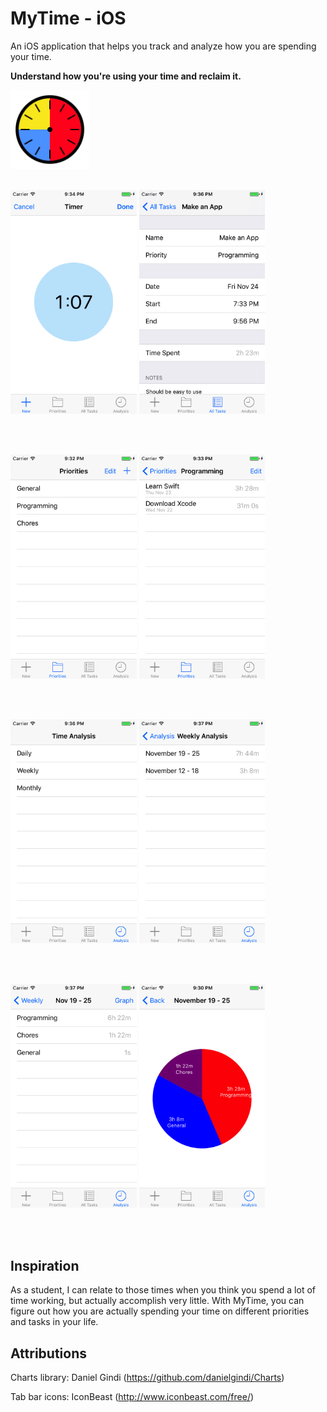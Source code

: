 # MyTime - iOS

An iOS application that helps you track and analyze how you are spending your time.

**Understand how you're using your time and reclaim it.**

<img src="Design/AppIcon/AppIcon-512px.png" width="25%">

<br>
<br>

<img src="Design/Screenshots/Timer.png" width="40%"> <img src="Design/Screenshots/Task.png" width="40%">

<br>
<br>

<img src="Design/Screenshots/Priorities.png" width="40%"> <img src="Design/Screenshots/PriorityTasks.png" width="40%">

<br>
<br>

<img src="Design/Screenshots/AnalysisLength.png" width="40%"> <img src="Design/Screenshots/AnalysisIntervals.png" width="40%">

<br>
<br>

<img src="Design/Screenshots/AnalysisPriorities.png" width="40%"> <img src="Design/Screenshots/AnalysisGraph.png" width="40%">

<br>
<br>


## Inspiration

As a student, I can relate to those times when you think you spend a lot of time working, but actually accomplish very little. With MyTime, you can figure out how you are actually spending your time on different priorities and tasks in your life.


## Attributions

Charts library: Daniel Gindi (https://github.com/danielgindi/Charts)

Tab bar icons: IconBeast (http://www.iconbeast.com/free/)

